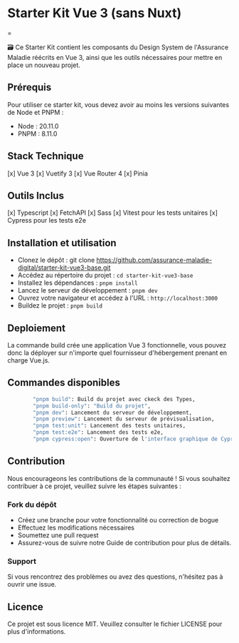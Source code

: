 # **Starter Kit Vue 3 (sans Nuxt)**
=

🗃️ Ce Starter Kit contient les composants du Design System de l'Assurance Maladie réécrits en Vue 3, ainsi que les outils nécessaires pour mettre en place un nouveau projet.

## Prérequis

Pour utiliser ce starter kit, vous devez avoir au moins les versions suivantes de Node et PNPM :

- Node : 20.11.0
- PNPM : 8.11.0

## Stack Technique

[x] Vue 3
[x] Vuetify 3
[x] Vue Router 4
[x] Pinia

## Outils Inclus

[x] Typescript
[x] FetchAPI
[x] Sass
[x] Vitest pour les tests unitaires
[x] Cypress pour les tests e2e

## Installation et utilisation

- Clonez le dépôt : git clone https://github.com/assurance-maladie-digital/starter-kit-vue3-base.git
- Accédez au répertoire du projet : `cd starter-kit-vue3-base`
- Installez les dépendances : `pnpm install`
- Lancez le serveur de développement : `pnpm dev`
- Ouvrez votre navigateur et accédez à l'URL : `http://localhost:3000`
- Buildez le projet : `pnpm build`

## Deploiement
La commande build crée une application Vue 3 fonctionnelle, vous pouvez donc la déployer sur n'importe quel
fournisseur d'hébergement prenant en charge Vue.js.

## Commandes disponibles

```` bash
		"pnpm build": Build du projet avec ckeck des Types,
		"pnpm build-only": "Build du projet",
		"pnpm dev": Lancement du serveur de développement,
		"pnpm preview": Lancement du serveur de prévisualisation,
		"pnpm test:unit": Lancement des tests unitaires,
		"pnpm test:e2e": Lancement des tests e2e,
		"pnpm cypress:open": Ouverture de l'interface graphique de Cypress
````

## Contribution

Nous encourageons les contributions de la communauté ! Si vous souhaitez contribuer à ce projet, veuillez suivre les étapes suivantes :

### Fork du dépôt

- Créez une branche pour votre fonctionnalité ou correction de bogue
- Effectuez les modifications nécessaires
- Soumettez une pull request
- Assurez-vous de suivre notre Guide de contribution pour plus de détails.

### Support

Si vous rencontrez des problèmes ou avez des questions, n'hésitez pas à ouvrir une issue.

## Licence

Ce projet est sous licence MIT. Veuillez consulter le fichier LICENSE pour plus d'informations.
